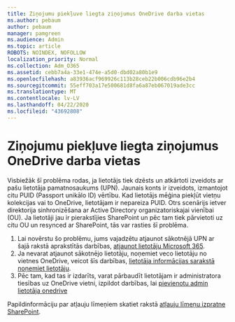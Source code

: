 ```yaml
---
title: Ziņojumu piekļuve liegta ziņojumus OneDrive darba vietas
ms.author: pebaum
author: pebaum
manager: pamgreen
ms.audience: Admin
ms.topic: article
ROBOTS: NOINDEX, NOFOLLOW
localization_priority: Normal
ms.collection: Adm_O365
ms.assetid: cebb7a4a-33e1-474e-a5d0-dbd02a80b1e9
ms.openlocfilehash: a83936acf969926c113b28ceb22b006cdb96e2b4
ms.sourcegitcommit: 55eff703a17e500681d8fa6a87eb067019ade3cc
ms.translationtype: MT
ms.contentlocale: lv-LV
ms.lasthandoff: 04/22/2020
ms.locfileid: "43692808"
---
```

# <a name="troubleshooting-access-denied-messages-to-onedrive-for-business-sites"></a>Ziņojumu piekļuve liegta ziņojumus OneDrive darba vietas

Visbiežāk šī problēma rodas, ja lietotājs tiek dzēsts un atkārtoti izveidots ar pašu lietotāja pamatnosaukums (UPN). Jaunais konts ir izveidots, izmantojot citu PUID (Passport unikālo ID) vērtību. Kad lietotājs mēģina piekļūt vietņu kolekcijas vai to OneDrive, lietotājam ir nepareiza PUID. Otrs scenārijs ietver direktorija sinhronizēšana ar Active Directory organizatoriskajai vienībai (OU). Ja lietotāji jau ir pierakstījies SharePoint un pēc tam tiek pārvietoti uz citu OU un resynced ar SharePoint, tās var rasties šī problēma.

1. Lai novērstu šo problēmu, jums vajadzētu atjaunot sākotnējā UPN ar šajā rakstā aprakstītās darbības, [atjaunot lietotāju Microsoft 365](https://docs.microsoft.com/office365/admin/add-users/restore-user?view=o365-worldwide).
2. Ja nevarat atjaunot sākotnējo lietotāju, noņemiet veco lietotāju no vietnes OneDrive, veicot šīs darbības, [lietotāja informācijas sarakstā noņemiet lietotāju](). 
3. Pēc tam, kad tas ir izdarīts, varat pārbaudīt lietotājam ir administratora tiesības uz OneDrive vietni, izpildot darbības, lai [pievienotu admin lietotāja onedrive](https://docs.microsoft.com/sharepoint/manage-user-profiles)

Papildinformāciju par atļauju līmeņiem skatiet rakstā [atļauju līmeņu izpratne SharePoint](https://docs.microsoft.com/sharepoint/understanding-permission-levels).
